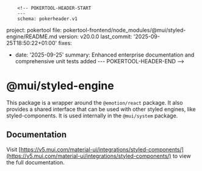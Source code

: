        <!-- POKERTOOL-HEADER-START
        ---
        schema: pokerheader.v1
project: pokertool
file: pokertool-frontend/node_modules/@mui/styled-engine/README.md
version: v20.0.0
last_commit: '2025-09-25T18:50:22+01:00'
fixes:
- date: '2025-09-25'
  summary: Enhanced enterprise documentation and comprehensive unit tests added
        ---
        POKERTOOL-HEADER-END -->
# @mui/styled-engine

This package is a wrapper around the `@emotion/react` package.
It also provides a shared interface that can be used with other styled engines, like styled-components.
It is used internally in the `@mui/system` package.

## Documentation

<!-- #default-branch-switch -->

Visit [https://v5.mui.com/material-ui/integrations/styled-components/](https://v5.mui.com/material-ui/integrations/styled-components/) to view the full documentation.
